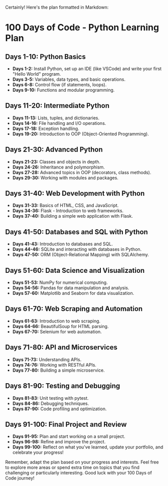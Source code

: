 Certainly! Here's the plan formatted in Markdown:

# 100 Days of Code - Python Learning Plan

## Days 1-10: Python Basics
- **Days 1-2:** Install Python, set up an IDE (like VSCode) and write your first "Hello World" program.
- **Days 3-5:** Variables, data types, and basic operations.
- **Days 6-8:** Control flow (if statements, loops).
- **Days 9-10:** Functions and modular programming.

## Days 11-20: Intermediate Python
- **Days 11-13:** Lists, tuples, and dictionaries.
- **Days 14-16:** File handling and I/O operations.
- **Days 17-18:** Exception handling.
- **Days 19-20:** Introduction to OOP (Object-Oriented Programming).

## Days 21-30: Advanced Python
- **Days 21-23:** Classes and objects in depth.
- **Days 24-26:** Inheritance and polymorphism.
- **Days 27-28:** Advanced topics in OOP (decorators, class methods).
- **Days 29-30:** Working with modules and packages.

## Days 31-40: Web Development with Python
- **Days 31-33:** Basics of HTML, CSS, and JavaScript.
- **Days 34-36:** Flask - Introduction to web frameworks.
- **Days 37-40:** Building a simple web application with Flask.

## Days 41-50: Databases and SQL with Python
- **Days 41-43:** Introduction to databases and SQL.
- **Days 44-46:** SQLite and interacting with databases in Python.
- **Days 47-50:** ORM (Object-Relational Mapping) with SQLAlchemy.

## Days 51-60: Data Science and Visualization
- **Days 51-53:** NumPy for numerical computing.
- **Days 54-56:** Pandas for data manipulation and analysis.
- **Days 57-60:** Matplotlib and Seaborn for data visualization.

## Days 61-70: Web Scraping and Automation
- **Days 61-63:** Introduction to web scraping.
- **Days 64-66:** BeautifulSoup for HTML parsing.
- **Days 67-70:** Selenium for web automation.

## Days 71-80: API and Microservices
- **Days 71-73:** Understanding APIs.
- **Days 74-76:** Working with RESTful APIs.
- **Days 77-80:** Building a simple microservice.

## Days 81-90: Testing and Debugging
- **Days 81-83:** Unit testing with pytest.
- **Days 84-86:** Debugging techniques.
- **Days 87-90:** Code profiling and optimization.

## Days 91-100: Final Project and Review
- **Days 91-95:** Plan and start working on a small project.
- **Days 96-98:** Refine and improve the project.
- **Days 99-100:** Reflect on what you've learned, update your portfolio, and celebrate your progress!

Remember, adapt the plan based on your progress and interests. Feel free to explore more areas or spend extra time on topics that you find challenging or particularly interesting. Good luck with your 100 Days of Code journey!